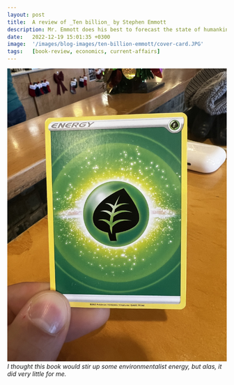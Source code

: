 ```yaml
---
layout: post
title:  A review of _Ten billion_ by Stephen Emmott
description: Mr. Emmott does his best to forecast the state of humankind and reaches a pessimistic conclusion - "we're fucked".
date:   2022-12-19 15:01:35 +0300
image:  '/images/blog-images/ten-billion-emmott/cover-card.JPG'
tags:   [book-review, economics, current-affairs]
---
```




<div class="gallery-box">
  <div class="gallery">
    <img src="/images/blog-images/ten-billion-emmott/card.JPG" loading="lazy">
  </div>
  <em>I thought this book would stir up some environmentalist energy, but alas, it did very little for me.</em>
</div>